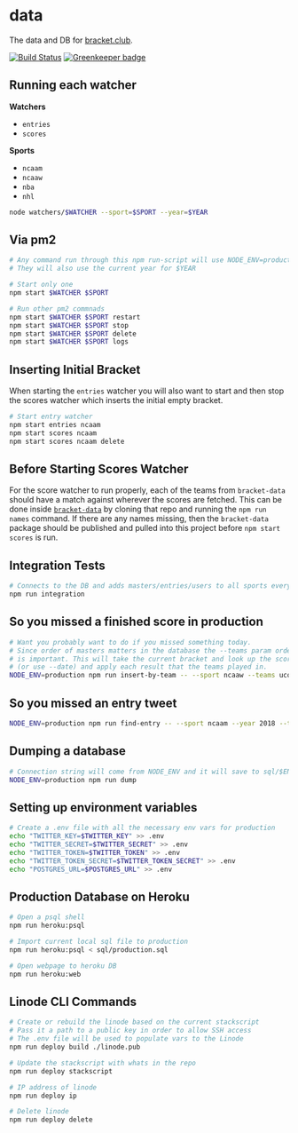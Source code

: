 data
=================

The data and DB for [bracket.club](https://bracket.club).

[![Build Status](https://travis-ci.org/bracketclub/data.svg?branch=master)](https://travis-ci.org/bracketclub/data)
[![Greenkeeper badge](https://badges.greenkeeper.io/bracketclub/data.svg)](https://greenkeeper.io/)


## Running each watcher

**Watchers**

- `entries`
- `scores`

**Sports**

- `ncaam`
- `ncaaw`
- `nba`
- `nhl`

```sh
node watchers/$WATCHER --sport=$SPORT --year=$YEAR
```


## Via pm2

```sh
# Any command run through this npm run-script will use NODE_ENV=production
# They will also use the current year for $YEAR

# Start only one
npm start $WATCHER $SPORT

# Run other pm2 commnads
npm start $WATCHER $SPORT restart
npm start $WATCHER $SPORT stop
npm start $WATCHER $SPORT delete
npm start $WATCHER $SPORT logs
```


## Inserting Initial Bracket

When starting the `entries` watcher you will also want to start and then stop the scores watcher which inserts the initial empty bracket.

```sh
# Start entry watcher
npm start entries ncaam
npm start scores ncaam
npm start scores ncaam delete
```

## Before Starting Scores Watcher

For the score watcher to run properly, each of the teams from `bracket-data` should have a match against wherever the scores are fetched. This can be done inside [`bracket-data`](https://github.com/bracketclub/bracket-data) by cloning that repo and running the `npm run names` command. If there are any names missing, then the `bracket-data` package should be published and pulled into this project before `npm start scores` is run.


## Integration Tests

```sh
# Connects to the DB and adds masters/entries/users to all sports every 5 seconds
npm run integration
```


## So you missed a finished score in production

```sh
# Want you probably want to do if you missed something today.
# Since order of masters matters in the database the --teams param order
# is important. This will take the current bracket and look up the scores for today
# (or use --date) and apply each result that the teams played in.
NODE_ENV=production npm run insert-by-team -- --sport ncaaw --teams uconn "notre dame"
```


## So you missed an entry tweet

```sh
NODE_ENV=production npm run find-entry -- --sport ncaam --year 2018 --tweet TWEET_ID
```


## Dumping a database

```sh
# Connection string will come from NODE_ENV and it will save to sql/$ENV.sql
NODE_ENV=production npm run dump
```

## Setting up environment variables

```sh
# Create a .env file with all the necessary env vars for production
echo "TWITTER_KEY=$TWITTER_KEY" >> .env
echo "TWITTER_SECRET=$TWITTER_SECRET" >> .env
echo "TWITTER_TOKEN=$TWITTER_TOKEN" >> .env
echo "TWITTER_TOKEN_SECRET=$TWITTER_TOKEN_SECRET" >> .env
echo "POSTGRES_URL=$POSTGRES_URL" >> .env
```

## Production Database on Heroku

```sh
# Open a psql shell
npm run heroku:psql

# Import current local sql file to production
npm run heroku:psql < sql/production.sql

# Open webpage to heroku DB
npm run heroku:web
```

## Linode CLI Commands

```sh
# Create or rebuild the linode based on the current stackscript
# Pass it a path to a public key in order to allow SSH access
# The .env file will be used to populate vars to the Linode
npm run deploy build ./linode.pub

# Update the stackscript with whats in the repo
npm run deploy stackscript

# IP address of linode
npm run deploy ip

# Delete linode
npm run deploy delete
```
